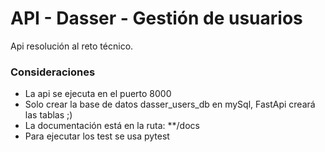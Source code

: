 # API - Dasser - Gestión de usuarios

Api resolución al reto técnico.
### Consideraciones
- La api se ejecuta en el puerto 8000
- Solo crear la base de datos dasser_users_db en mySql, FastApi creará las tablas ;)
- La documentación está en la ruta: **/docs
- Para ejecutar los test se usa pytest
